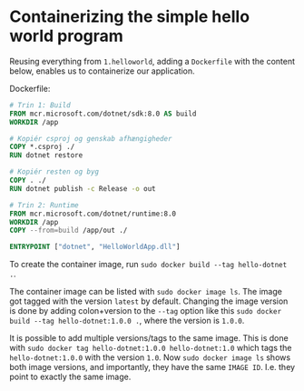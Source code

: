 # Containerizing the simple hello world program

Reusing everything from `1.helloworld`, adding a `Dockerfile` with the content below, enables us to containerize our application.

Dockerfile:

```Dockerfile
# Trin 1: Build
FROM mcr.microsoft.com/dotnet/sdk:8.0 AS build
WORKDIR /app

# Kopiér csproj og genskab afhængigheder
COPY *.csproj ./
RUN dotnet restore

# Kopiér resten og byg
COPY . ./
RUN dotnet publish -c Release -o out

# Trin 2: Runtime
FROM mcr.microsoft.com/dotnet/runtime:8.0
WORKDIR /app
COPY --from=build /app/out ./

ENTRYPOINT ["dotnet", "HelloWorldApp.dll"]
```

To create the container image, run `sudo docker build --tag hello-dotnet .`.

The container image can be listed with `sudo docker image ls`. The image got tagged with the version `latest` by default. Changing the image version is done by adding colon+version to the `--tag` option like this `sudo docker build --tag hello-dotnet:1.0.0 .`, where the version is `1.0.0`.

It is possible to add multiple versions/tags to the same image. This is done with `sudo docker tag hello-dotnet:1.0.0 hello-dotnet:1.0` which tags the `hello-dotnet:1.0.0` with the version `1.0`. Now `sudo docker image ls` shows both image versions, and importantly, they have the same `IMAGE ID`. I.e. they point to exactly the same image.
